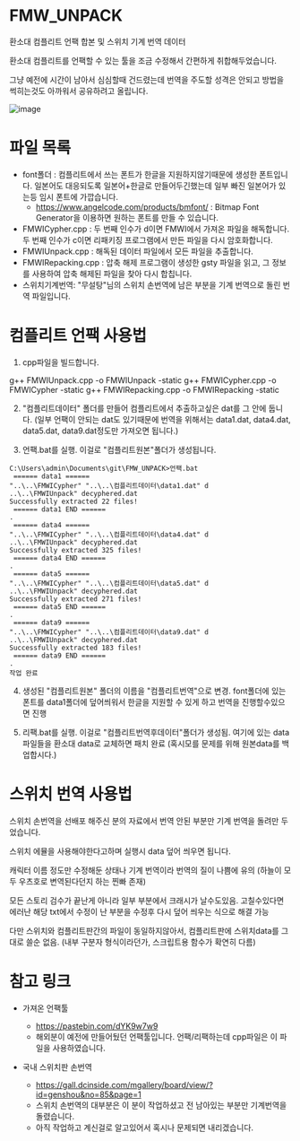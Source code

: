 # FMW_UNPACK
환소대 컴플리트 언팩 합본 및 스위치 기계 번역 데이터

환소대 컴플리트를 언팩할 수 있는 툴을 조금 수정해서 간편하게 취합해두었습니다.

그냥 예전에 시간이 남아서 심심할때 건드렸는데 번역을 주도할 성격은 안되고 방법을 썩히는것도 아까워서 공유하려고 올립니다.


![image](https://github.com/user-attachments/assets/5ca18b50-3786-48c2-bfee-2b963c0f186b)



# 파일 목록

* font폴더 : 컴플리트에서 쓰는 폰트가 한글을 지원하지않기때문에 생성한 폰트입니다. 일본어도 대응되도록 일본어+한글로 만들어두긴했는데 일부 빠진 일본어가 있는등 임시 폰트에 가깝습니다. 
  * https://www.angelcode.com/products/bmfont/ : Bitmap Font Generator을 이용하면 원하는 폰트를 만들 수 있습니다.
* FMWICypher.cpp : 두 번째 인수가 d이면 FMWI에서 가져온 파일을 해독합니다. 두 번째 인수가 c이면 리패키징 프로그램에서 만든 파일을 다시 암호화합니다.
* FMWIUnpack.cpp : 해독된 데이터 파일에서 모든 파일을 추출합니다. 
* FMWIRepacking.cpp : 압축 해제 프로그램이 생성한 gsty 파일을 읽고, 그 정보를 사용하여 압축 해제된 파일을 찾아 다시 합칩니다.
* 스위치기계번역: "무설탕"님의 스위치 손번역에 남은 부분을 기계 번역으로 돌린 번역 파일입니다. 


# 컴플리트 언팩 사용법


1. cpp파일을 빌드합니다.

g++ FMWIUnpack.cpp -o FMWIUnpack -static
g++ FMWICypher.cpp -o FMWICypher -static
g++ FMWIRepacking.cpp -o FMWIRepacking -static

2. "컴플리트데이터" 폴더를 만들어 컴플리트에서 추출하고싶은 dat를 그 안에 둡니다.
(일부 언팩이 안되는 dat도 있기때문에 번역을 위해서는 data1.dat, data4.dat, data5.dat, data9.dat정도만 가져오면 됩니다.)


3. 언팩.bat를 실행. 이걸로 "컴플리트원본"폴더가 생성됩니다.

```
C:\Users\admin\Documents\git\FMW_UNPACK>언팩.bat
 ====== data1 ======
"..\..\FMWICypher" "..\..\컴플리트데이터\data1.dat" d
..\..\FMWIUnpack" decyphered.dat
Successfully extracted 22 files!
 ====== data1 END ======
.
 ====== data4 ======
"..\..\FMWICypher" "..\..\컴플리트데이터\data4.dat" d
..\..\FMWIUnpack" decyphered.dat
Successfully extracted 325 files!
 ====== data4 END ======
.
 ====== data5 ======
"..\..\FMWICypher" "..\..\컴플리트데이터\data5.dat" d
..\..\FMWIUnpack" decyphered.dat
Successfully extracted 271 files!
 ====== data5 END ======
.
 ====== data9 ======
"..\..\FMWICypher" "..\..\컴플리트데이터\data9.dat" d
..\..\FMWIUnpack" decyphered.dat
Successfully extracted 183 files!
 ====== data9 END ======
.
작업 완료
```


4. 생성된 "컴플리트원본" 폴더의 이름을 "컴플리트번역"으로 변경. font폴더에 있는 폰트를 data1폴더에 덮어씌워서 한글을 지원할 수 있게 하고 번역을 진행할수있으면 진행


5. 리팩.bat를 실행. 이걸로 "컴플리트번역후데이터"폴더가 생성됨. 여기에 있는 data파일들을 환소대 data로 교체하면 패치 완료
(혹시모를 문제를 위해 원본data를 백업합시다.)





# 스위치 번역 사용법

스위치 손번역을 선배포 해주신 분의 자료에서 번역 안된 부분만 기계 번역을 돌려만 두었습니다.

스위치 에뮬을 사용해야한다고하며 실행시 data 덮어 씌우면 됩니다.

캐릭터 이름 정도만 수정해둔 상태나 기계 번역이라 번역의 질이 나쁨에 유의 (하늘이 모두 우츠호로 변역된다던지 하는 찐빠 존재)

모든 스토리 검수가 끝난게 아니라 일부 부분에서 크래시가 날수도있음. 고칠수있다면 에러난 해당 txt에서 수정이 난 부분을 수정후 다시 덮어 씌우는 식으로 해결 가능

다만 스위치와 컴플리트판간의 파일이 동일하지않아서, 컴플리트판에 스위치data를 그대로 쓸순 없음. (내부 구분자 형식이라던가, 스크립트용 함수가 확연히 다름)



# 참고 링크

* 가져온 언팩툴
  * https://pastebin.com/dYK9w7w9
  * 해외분이 예전에 만들어뒀던 언팩툴입니다. 언팩/리팩하는데 cpp파일은 이 파일을 사용하였습니다.

* 국내 스위치판 손번역
  * https://gall.dcinside.com/mgallery/board/view/?id=genshou&no=85&page=1
  * 스위치 손번역의 대부분은 이 분이 작업하셨고 전 남아있는 부분만 기계번역을 돌렸습니다.
  * 아직 작업하고 계신걸로 알고있어서 혹시나 문제되면 내리겠습니다.


